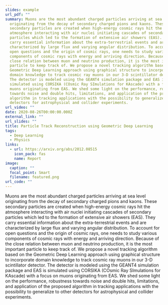 ```yaml
---
slides: example
url_pdf: ""
summary: Muons are the most abundant charged particles arriving at sea level
  originating from the decay of secondary charged pions and kaons. These
  secondary particles are created when high-energy cosmic rays hit the
  atmosphere interacting with air nuclei initiating cascades of secondary
  particles which led to the formation of extensive air showers (EAS). They
  carry essential information about the extra-terrestrial events and are
  characterized by large flux and varying angular distribution. To account for
  open questions and the origin of cosmic rays, one needs to study various
  components of cosmic rays with energy and arriving direction. Because of the
  close relation between muon and neutrino production, it is the most important
  particle to keep track of. We propose a novel tracking algorithm based on the
  Geometric Deep Learning approach using graphical structure to incorporate
  domain knowledge to track cosmic ray muons in our 3-D scintillator detector.
  The detector is modeled using the GEANT4 simulation package and EAS is
  simulated using CORSIKA (COsmic Ray SImulations for KAscade) with a focus on
  muons originating from EAS. We shed some light on the performance, robustness
  towards noise and double hits, limitations, and application of the proposed
  algorithm in tracking applications with the possibility to generalize to other
  detectors for astrophysical and collider experiments.
url_video: ""
date: 2020-08-26T00:00:00.000Z
external_link: ""
url_slides: ""
title: Particle Track Reconstruction using Geometric Deep Learning
tags:
  - Deep Learning
  - Physics
links:
  - url: https://arxiv.org/abs/2012.08515
    icon_pack: fas
    name: Report
image:
  caption: ""
  focal_point: Smart
  filename: featured.png
url_code: ""
---
```

Muons are the most abundant charged particles arriving at sea level originating from the decay of secondary charged pions and kaons. These secondary particles are created when high-energy cosmic rays hit the atmosphere interacting with air nuclei initiating cascades of secondary particles which led to the formation of extensive air showers (EAS). They carry essential information about the extra-terrestrial events and are characterized by large flux and varying angular distribution. To account for open questions and the origin of cosmic rays, one needs to study various components of cosmic rays with energy and arriving direction. Because of the close relation between muon and neutrino production, it is the most important particle to keep track of. We propose a novel tracking algorithm based on the Geometric Deep Learning approach using graphical structure to incorporate domain knowledge to track cosmic ray muons in our 3-D scintillator detector. The detector is modeled using the GEANT4 simulation package and EAS is simulated using CORSIKA (COsmic Ray SImulations for KAscade) with a focus on muons originating from EAS. We shed some light on the performance, robustness towards noise and double hits, limitations, and application of the proposed algorithm in tracking applications with the possibility to generalize to other detectors for astrophysical and collider experiments.
